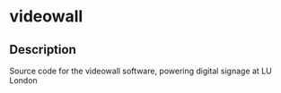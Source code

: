 # videowall

## Description
Source code for the videowall software, powering digital signage at LU London
